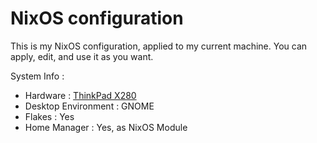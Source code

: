 # NixOS configuration
This is my NixOS configuration, applied to my current machine. You can apply, edit, and use it as you want.

System Info : 
- Hardware : [ThinkPad X280](https://github.com/NixOS/nixos-hardware/blob/master/lenovo/thinkpad/x280/default.nix)
- Desktop Environment : GNOME
- Flakes : Yes
- Home Manager : Yes, as NixOS Module
